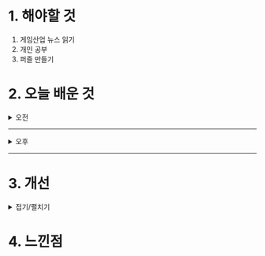 
# 1. 해야할 것

1. 게임산업 뉴스 읽기 
2. 개인 공부  
3. 퍼즐 만들기



# 2. 오늘 배운 것

<details>
<summary>오전</summary>

## 오늘의 뉴스
### 요약

</details>

****

<details>
<summary>오후</summary>


</details>

****


# 3. 개선


<details>
<summary>접기/펼치기</summary>


</details>



# 4. 느낀점


